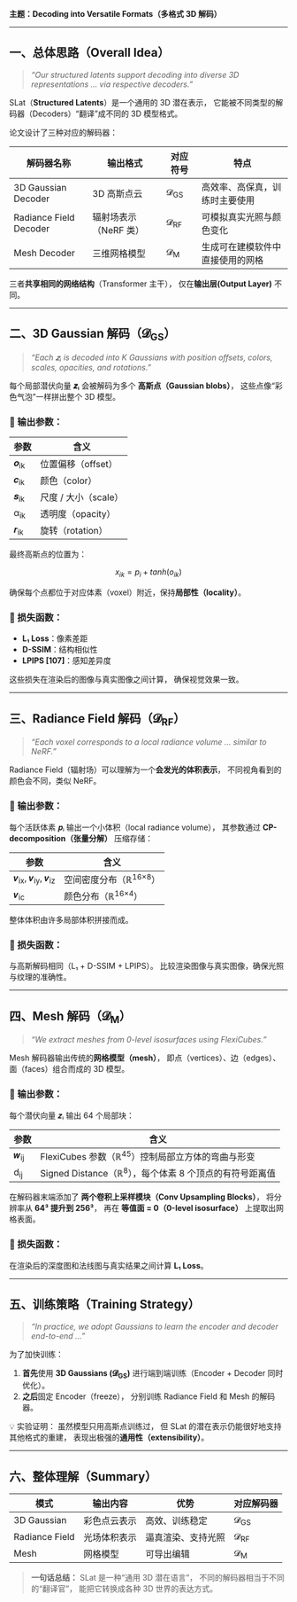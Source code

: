 
**主题：Decoding into Versatile Formats（多格式 3D 解码）**

---

## 一、总体思路（Overall Idea）

> *“Our structured latents support decoding into diverse 3D representations … via respective decoders.”*

SLat（**Structured Latents**）是一个通用的 3D 潜在表示，
它能被不同类型的解码器（Decoders）“翻译”成不同的 3D 模型格式。

论文设计了三种对应的解码器：

| 解码器名称                  | 输出格式          | 对应符号            | 特点               |
| ---------------------- | ------------- | --------------- | ---------------- |
| 3D Gaussian Decoder    | 3D 高斯点云       | 𝓓<sub>GS</sub> | 高效率、高保真，训练时主要使用  |
| Radiance Field Decoder | 辐射场表示（NeRF 类） | 𝓓<sub>RF</sub> | 可模拟真实光照与颜色变化     |
| Mesh Decoder           | 三维网格模型        | 𝓓<sub>M</sub>  | 生成可在建模软件中直接使用的网格 |

三者**共享相同的网络结构**（Transformer 主干），
仅在**输出层(Output Layer)** 不同。

---

## 二、3D Gaussian 解码（𝓓<sub>GS</sub>）

> *“Each 𝒛ᵢ is decoded into K Gaussians with position offsets, colors, scales, opacities, and rotations.”*

每个局部潜伏向量 **𝒛ᵢ** 会被解码为多个 **高斯点（Gaussian blobs）**，
这些点像“彩色气泡”一样拼出整个 3D 模型。

### 🔹 输出参数：

| 参数              | 含义             |
| --------------- | -------------- |
| 𝒐<sub>ik</sub> | 位置偏移（offset）   |
| 𝒄<sub>ik</sub> | 颜色（color）      |
| 𝒔<sub>ik</sub> | 尺度 / 大小（scale） |
| α<sub>ik</sub>  | 透明度（opacity）   |
| 𝒓<sub>ik</sub> | 旋转（rotation）   |

最终高斯点的位置为：

```math
x_{ik} = p_i + tanh(o_{ik})
```

确保每个点都位于对应体素（voxel）附近，保持**局部性（locality）**。

### 🔹 损失函数：

* **L₁ Loss**：像素差距
* **D-SSIM**：结构相似性
* **LPIPS [107]**：感知差异度

这些损失在渲染后的图像与真实图像之间计算，
确保视觉效果一致。

---

## 三、Radiance Field 解码（𝓓<sub>RF</sub>）

> *“Each voxel corresponds to a local radiance volume … similar to NeRF.”*

Radiance Field（辐射场）可以理解为一个**会发光的体积表示**，
不同视角看到的颜色会不同，类似 NeRF。

### 🔹 输出参数：

每个活跃体素 𝒑ᵢ 输出一个小体积（local radiance volume），
其参数通过 **CP-decomposition（张量分解）** 压缩存储：

| 参数                                                | 含义                       |
| ------------------------------------------------- | ------------------------ |
| 𝒗<sub>ix</sub>, 𝒗<sub>iy</sub>, 𝒗<sub>iz</sub> | 空间密度分布（ℝ<sup>16×8</sup>） |
| 𝒗<sub>ic</sub>                                   | 颜色分布（ℝ<sup>16×4</sup>）   |

整体体积由许多局部体积拼接而成。

### 🔹 损失函数：

与高斯解码相同（L₁ + D-SSIM + LPIPS）。
比较渲染图像与真实图像，确保光照与纹理的准确性。

---

## 四、Mesh 解码（𝓓<sub>M</sub>）

> *“We extract meshes from 0-level isosurfaces using FlexiCubes.”*

Mesh 解码器输出传统的**网格模型（mesh）**，
即点（vertices）、边（edges）、面（faces）组合而成的 3D 模型。

### 🔹 输出参数：

每个潜伏向量 𝒛ᵢ 输出 64 个局部块：

| 参数              | 含义                                               |
| --------------- | ------------------------------------------------ |
| 𝒘<sub>ij</sub> | FlexiCubes 参数（ℝ<sup>45</sup>）控制局部立方体的弯曲与形变       |
| d<sub>ij</sub>  | Signed Distance（ℝ<sup>8</sup>），每个体素 8 个顶点的有符号距离值 |

在解码器末端添加了 **两个卷积上采样模块（Conv Upsampling Blocks）**，
将分辨率从 **64³ 提升到 256³**，
再在 **等值面 = 0（0-level isosurface）** 上提取出网格表面。

### 🔹 损失函数：

在渲染后的深度图和法线图与真实结果之间计算 **L₁ Loss**。

---

## 五、训练策略（Training Strategy）

> *“In practice, we adopt Gaussians to learn the encoder and decoder end-to-end …”*

为了加快训练：

1. **首先**使用 **3D Gaussians (𝓓<sub>GS</sub>)** 进行端到端训练（Encoder + Decoder 同时优化）。
2. **之后**固定 Encoder（freeze），
   分别训练 Radiance Field 和 Mesh 的解码器。

💡 实验证明：
虽然模型只用高斯点训练过，
但 SLat 的潜在表示仍能很好地支持其他格式的重建，
表现出极强的**通用性（extensibility）**。

---

## 六、整体理解（Summary）

| 模式             | 输出内容   | 优势        | 对应解码器           |
| -------------- | ------ | --------- | --------------- |
| 3D Gaussian    | 彩色点云表示 | 高效、训练稳定   | 𝓓<sub>GS</sub> |
| Radiance Field | 光场体积表示 | 逼真渲染、支持光照 | 𝓓<sub>RF</sub> |
| Mesh           | 网格模型   | 可导出编辑     | 𝓓<sub>M</sub>  |

> **一句话总结：**
> SLat 是一种“通用 3D 潜在语言”，
> 不同的解码器相当于不同的“翻译官”，
> 能把它转换成各种 3D 世界的表达方式。


